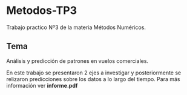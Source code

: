 # Metodos-TP3
Trabajo practico Nº3 de la materia Métodos Numéricos.

## Tema
Análisis y predicción de patrones en vuelos comerciales.

En este trabajo se presentaron 2 ejes a investigar y posteriormente se relizaron predicciones sobre los datos a lo largo del tiempo.
Para más información ver **informe.pdf**
